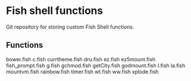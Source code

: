 # Fish shell functions

Git repository for storing custom Fish Shell functions.
## Functions
bower.fish
c.fish
currtheme.fish
dru.fish
ez.fish
ez5mount.fish
fish_prompt.fish
g.fish
gchmod.fish
getCity.fish
godmount.fish
l.fish
la.fish
mountvm.fish
rainbow.fish
timer.fish
wt.fish
ww.fish
xplode.fish
